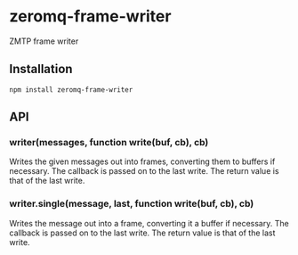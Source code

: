 # zeromq-frame-writer

  ZMTP frame writer

## Installation

    npm install zeromq-frame-writer

## API
### writer(messages, function write(buf, cb), cb)

  Writes the given messages out into frames, converting them to buffers if necessary.
  The callback is passed on to the last write. The return value is that of the last write.

### writer.single(message, last, function write(buf, cb), cb)


  Writes the message out into a frame, converting it a buffer if necessary.
  The callback is passed on to the last write. The return value is that of the last write.

